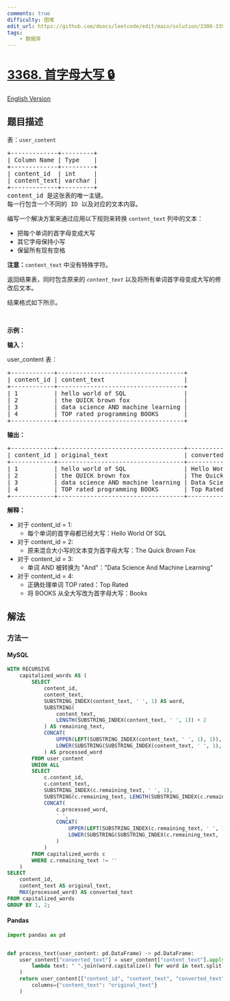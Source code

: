 ```yaml
---
comments: true
difficulty: 困难
edit_url: https://github.com/doocs/leetcode/edit/main/solution/3300-3399/3368.First%20Letter%20Capitalization/README.md
tags:
    - 数据库
---
```


<!-- problem:start -->

# [3368. 首字母大写 🔒](https://leetcode.cn/problems/first-letter-capitalization)

[English Version](/solution/3300-3399/3368.First%20Letter%20Capitalization/README_EN.md)

## 题目描述

<!-- description:start -->

<p>表：<code>user_content</code></p>

<pre>
+-------------+---------+
| Column Name | Type    |
+-------------+---------+
| content_id  | int     |
| content_text| varchar |
+-------------+---------+
content_id 是这张表的唯一主键。
每一行包含一个不同的 ID 以及对应的文本内容。
</pre>

<p>编写一个解决方案来通过应用以下规则来转换&nbsp;<code>content_text</code>&nbsp;列中的文本：</p>

<ul>
	<li>把每个单词的首字母变成大写</li>
	<li>其它字母保持小写</li>
	<li>保留所有现有空格</li>
</ul>

<p><b>注意：</b><code>content_text</code>&nbsp;中没有特殊字符。</p>

<p>返回结果表，同时包含原来的<em>&nbsp;<code>content_text</code>&nbsp;</em>以及将所有单词首字母变成大写的修改后文本。</p>

<p>结果格式如下所示。</p>

<p>&nbsp;</p>

<p><strong class="example">示例：</strong></p>

<div class="example-block">
<p><strong>输入：</strong></p>

<p>user_content 表：</p>

<pre class="example-io">
+------------+-----------------------------------+
| content_id | content_text                      |
+------------+-----------------------------------+
| 1          | hello world of SQL                |
| 2          | the QUICK brown fox               |
| 3          | data science AND machine learning |
| 4          | TOP rated programming BOOKS       |
+------------+-----------------------------------+
</pre>

<p><strong>输出：</strong></p>

<pre class="example-io">
+------------+-----------------------------------+-----------------------------------+
| content_id | original_text                     | converted_text                    |
+------------+-----------------------------------+-----------------------------------+
| 1          | hello world of SQL                | Hello World Of SQL                |
| 2          | the QUICK brown fox               | The Quick Brown Fox               |
| 3          | data science AND machine learning | Data Science And Machine Learning |
| 4          | TOP rated programming BOOKS       | Top Rated Programming Books       |
+------------+-----------------------------------+-----------------------------------+
</pre>

<p><strong>解释：</strong></p>

<ul>
	<li>对于 content_id = 1:
	<ul>
		<li>每个单词的首字母都已经大写：Hello World Of SQL</li>
	</ul>
	</li>
	<li>对于 content_id = 2:
	<ul>
		<li>原来混合大小写的文本变为首字母大写：The Quick Brown Fox</li>
	</ul>
	</li>
	<li>对于 content_id = 3:
	<ul>
		<li>单词 AND 被转换为 "And"："Data Science And Machine Learning"</li>
	</ul>
	</li>
	<li>对于 content_id = 4:
	<ul>
		<li>正确处理单词 TOP rated：Top Rated</li>
		<li>将 BOOKS 从全大写改为首字母大写：Books</li>
	</ul>
	</li>
</ul>
</div>

<!-- description:end -->

## 解法

<!-- solution:start -->

### 方法一

<!-- tabs:start -->

#### MySQL

```sql
WITH RECURSIVE
    capitalized_words AS (
        SELECT
            content_id,
            content_text,
            SUBSTRING_INDEX(content_text, ' ', 1) AS word,
            SUBSTRING(
                content_text,
                LENGTH(SUBSTRING_INDEX(content_text, ' ', 1)) + 2
            ) AS remaining_text,
            CONCAT(
                UPPER(LEFT(SUBSTRING_INDEX(content_text, ' ', 1), 1)),
                LOWER(SUBSTRING(SUBSTRING_INDEX(content_text, ' ', 1), 2))
            ) AS processed_word
        FROM user_content
        UNION ALL
        SELECT
            c.content_id,
            c.content_text,
            SUBSTRING_INDEX(c.remaining_text, ' ', 1),
            SUBSTRING(c.remaining_text, LENGTH(SUBSTRING_INDEX(c.remaining_text, ' ', 1)) + 2),
            CONCAT(
                c.processed_word,
                ' ',
                CONCAT(
                    UPPER(LEFT(SUBSTRING_INDEX(c.remaining_text, ' ', 1), 1)),
                    LOWER(SUBSTRING(SUBSTRING_INDEX(c.remaining_text, ' ', 1), 2))
                )
            )
        FROM capitalized_words c
        WHERE c.remaining_text != ''
    )
SELECT
    content_id,
    content_text AS original_text,
    MAX(processed_word) AS converted_text
FROM capitalized_words
GROUP BY 1, 2;
```

#### Pandas

```python
import pandas as pd


def process_text(user_content: pd.DataFrame) -> pd.DataFrame:
    user_content["converted_text"] = user_content["content_text"].apply(
        lambda text: " ".join(word.capitalize() for word in text.split(" "))
    )
    return user_content[["content_id", "content_text", "converted_text"]].rename(
        columns={"content_text": "original_text"}
    )
```

<!-- tabs:end -->

<!-- solution:end -->

<!-- problem:end -->
